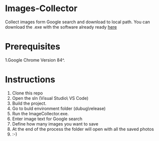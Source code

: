 # Images-Collector
Collect images form Google search and download to local path.
You can download the .exe with the software already ready [here](https://github.com/motim6026/Images-Collector/ImageCollectors.rar)


# Prerequisites
1.Google Chrome Version 84^. 

# Instructions

1. Clone this repo
2. Open the sln (Visual Studio\ VS Code)
3. Build the project.
4. Go to buld environment folder (dubug\release)
5. Run the ImageCollector.exe.
6. Enter image text for Google search
7. Define how many images you want to save
8. At the end of the process the folder will open with all the saved photos
9. :-)

